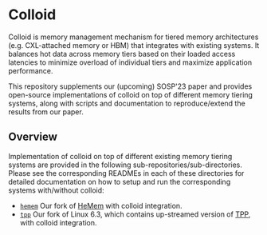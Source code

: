 # Colloid

Colloid is memory management mechanism for tiered memory architectures (e.g. CXL-attached memory or HBM) that integrates with existing systems. It balances hot data across memory tiers based on their loaded access latencies to minimize overload of individual tiers and maximize application performance.

This repository supplements our (upcoming) SOSP'23 paper and provides open-source implementations of colloid on top of different memory tiering systems, along with scripts and documentation to reproduce/extend the results from our paper.

## Overview
Implementation of colloid on top of different existing memory tiering systems are provided in the following sub-repositories/sub-directories. Please see the corresponding READMEs in each of these directories for detailed documentation on how to setup and run the corresponding systems with/without colloid:

* [`hemem`](https://github.com/webglider/hemem/tree/939dc0072126d3a2639917d3eef00634dbac2e26) Our fork of [HeMem](https://dl.acm.org/doi/10.1145/3477132.3483550) with colloid integration.
* [`tpp`](tpp) Our fork of Linux 6.3, which contains up-streamed version of [TPP](https://dl.acm.org/doi/10.1145/3582016.3582063), with colloid integration.
